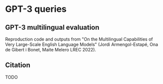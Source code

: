 # GPT-3 queries
## GPT-3 multilingual evaluation

Reproduction code and outputs from "On the Multilingual Capabilities of Very Large-Scale English Language Models" (Jordi Armengol-Estapé, Ona de Gibert i Bonet, Maite Melero LREC 2022). 

## Citation

TODO
